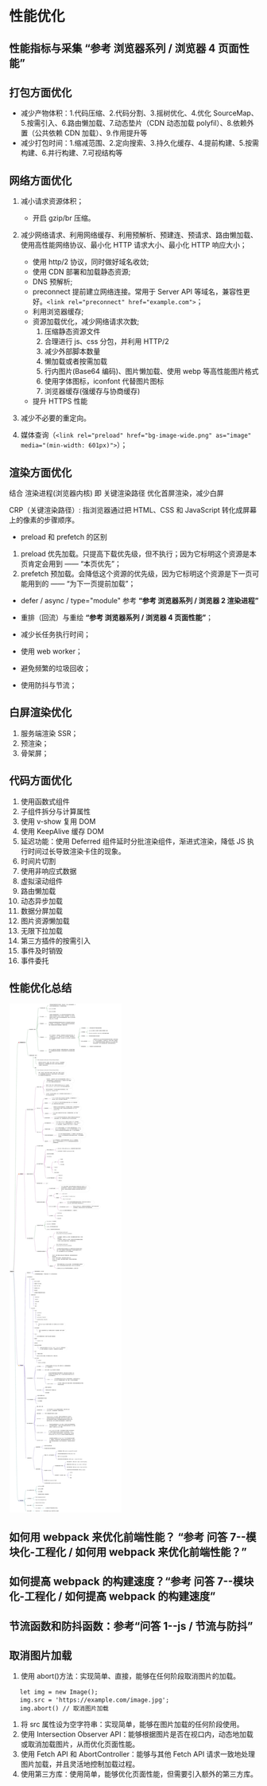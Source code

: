 # 性能优化

## 性能指标与采集 “参考 浏览器系列 / 浏览器 4 页面性能”

## 打包方面优化

- 减少产物体积：1.代码压缩、2.代码分割、3.摇树优化、4.优化 SourceMap、5.按需引入、6.路由懒加载、7.动态垫片（CDN 动态加载 polyfil）、8.依赖外置（公共依赖 CDN 加载）、9.作用提升等
- 减少打包时间：1.缩减范围、2.定向搜索、3.持久化缓存、4.提前构建、5.按需构建、6.并行构建、7.可视结构等

## 网络方面优化

1. 减小请求资源体积；

   - 开启 gzip/br 压缩。

2. 减少网络请求、利用网络缓存、利用预解析、预建连、预请求、路由懒加载、使用高性能网络协议、最小化 HTTP 请求大小、最小化 HTTP 响应大小；

   - 使用 http/2 协议，同时做好域名收敛;
   - 使用 CDN 部署和加载静态资源;
   - DNS 预解析;
   - preconnect 提前建立网络连接。常用于 Server API 等域名，兼容性更好。`<link rel="preconnect" href="example.com">`；
   - 利用浏览器缓存;
   - 资源加载优化，减少网络请求次数;
     1. 压缩静态资源文件
     2. 合理进行 js、css 分包，并利用 HTTP/2
     3. 减少外部脚本数量
     4. 懒加载或者按需加载
     5. 行内图片(Base64 编码)、图片懒加载、使用 webp 等高性能图片格式
     6. 使用字体图标，iconfont 代替图片图标
     7. 浏览器缓存(强缓存与协商缓存)
   - 提升 HTTPS 性能

3. 减少不必要的重定向。
4. 媒体查询（`<link rel="preload" href="bg-image-wide.png" as="image" media="(min-width: 601px)">`）；

## 渲染方面优化

结合 渲染进程(浏览器内核) 即 关键渲染路径 优化首屏渲染，减少白屏

CRP（关键渲染路径）: 指浏览器通过把 HTML、CSS 和 JavaScript 转化成屏幕上的像素的步骤顺序。

- preload 和 prefetch 的区别

1. preload 优先加载。只提高下载优先级，但不执行；因为它标明这个资源是本页肯定会用到 —— “本页优先”；
2. prefetch 预加载。会降低这个资源的优先级，因为它标明这个资源是下一页可能用到的 —— “为下一页提前加载”；

- defer / async / type="module" 参考 **“参考 浏览器系列 / 浏览器 2 渲染进程”**

- 重排（回流）与重绘 **“参考 浏览器系列 / 浏览器 4 页面性能”**；
- 减少长任务执行时间；
- 使用 web worker；
- 避免频繁的垃圾回收；
- 使用防抖与节流；

## 白屏渲染优化

1. 服务端渲染 SSR；
2. 预渲染；
3. 骨架屏；

## 代码方面优化

1. 使用函数式组件
2. 子组件拆分与计算属性
3. 使用 v-show 复用 DOM
4. 使用 KeepAlive 缓存 DOM
5. 延迟功能：使用 Deferred 组件延时分批渲染组件，渐进式渲染，降低 JS 执行时间过长导致渲染卡住的现象。
6. 时间片切割
7. 使用非响应式数据
8. 虚拟滚动组件
9. 路由懒加载
10. 动态异步加载
11. 数据分屏加载
12. 图片资源懒加载
13. 无限下拉加载
14. 第三方插件的按需引入
15. 事件及时销毁
16. 事件委托

## 性能优化总结

![](./img/性能优化总结.png)

## 如何⽤ webpack 来优化前端性能？ “参考 问答 7--模块化-工程化 / 如何⽤ webpack 来优化前端性能？”

## 如何提⾼ webpack 的构建速度？“参考 问答 7--模块化-工程化 / 如何提⾼ webpack 的构建速度”

## 节流函数和防抖函数：参考“问答 1--js / 节流与防抖”

## 取消图片加载

1. 使用 abort()方法：实现简单、直接，能够在任何阶段取消图片的加载。

```demo
   let img = new Image();
   img.src = 'https://example.com/image.jpg';
   img.abort() // 取消图片加载

```

1. 将 src 属性设为空字符串：实现简单，能够在图片加载的任何阶段使用。
2. 使用 Intersection Observer API：能够根据图片是否在视口内，动态地加载或取消加载图片，从而优化页面性能。
3. 使用 Fetch API 和 AbortController：能够与其他 Fetch API 请求一致地处理图片加载，并且灵活地控制加载过程。
4. 使用第三方库：使用简单，能够优化页面性能，但需要引入额外的第三方库。

